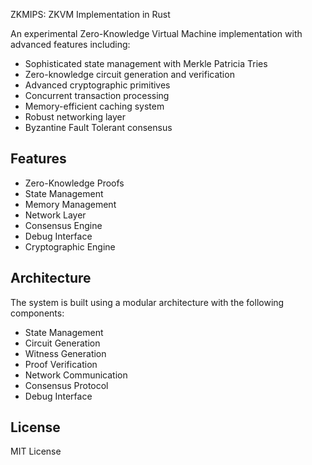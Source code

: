 ZKMIPS: ZKVM Implementation in Rust

An experimental Zero-Knowledge Virtual Machine implementation with advanced features including:

- Sophisticated state management with Merkle Patricia Tries
- Zero-knowledge circuit generation and verification
- Advanced cryptographic primitives
- Concurrent transaction processing
- Memory-efficient caching system
- Robust networking layer
- Byzantine Fault Tolerant consensus

## Features

- Zero-Knowledge Proofs
- State Management
- Memory Management
- Network Layer
- Consensus Engine
- Debug Interface
- Cryptographic Engine

## Architecture

The system is built using a modular architecture with the following components:

- State Management
- Circuit Generation
- Witness Generation
- Proof Verification
- Network Communication
- Consensus Protocol
- Debug Interface

## License

MIT License